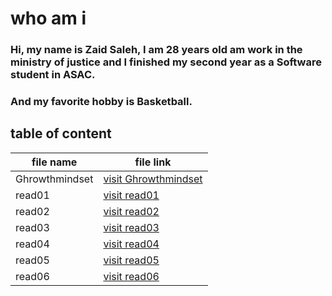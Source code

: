 # who am i 
   ###  Hi, my name is Zaid Saleh, I am 28 years old am work in the ministry of justice and I finished my second year as a Software student in ASAC. 
 ### And my favorite hobby is Basketball.

 ## table of content 
 file name | file link
 ---|---
 Ghrowthmindset | [visit Ghrowthmindset](https://zaid-saadeh93.github.io/Reading-notes/Ghrowthmindset)
 read01 | [visit read01](https://zaid-saadeh93.github.io/Reading-notes/read01)
 read02 | [visit read02](https://zaid-saadeh93.github.io/Reading-notes/read02)
 read03 | [visit read03](https://zaid-saadeh93.github.io/Reading-notes/read03) 
 read04 | [visit read04](https://zaid-saadeh93.github.io/Reading-notes/read04)
 read05 | [visit read05](https://zaid-saadeh93.github.io/Reading-notes/read05)
 read06 | [visit read06](https://zaid-saadeh93.github.io/Reading-notes/read06)

 
